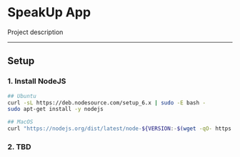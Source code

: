 # SpeakUp App
Project description 

---

## Setup

### 1. Install NodeJS

```bash
## Ubuntu
curl -sL https://deb.nodesource.com/setup_6.x | sudo -E bash -
sudo apt-get install -y nodejs

## MacOS
curl "https://nodejs.org/dist/latest/node-${VERSION:-$(wget -qO- https://nodejs.org/dist/latest/ | sed -nE 's|.*>node-(.*)\.pkg</a>.*|\1|p')}.pkg" > "$HOME/Downloads/node-latest.pkg" && sudo installer -store -pkg "$HOME/Downloads/node-latest.pkg" -target "/"

```

### 2. TBD
